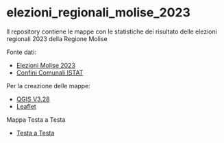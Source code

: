 # elezioni_regionali_molise_2023
Il repository contiene le mappe con le statistiche dei risultato delle elezioni regionali 2023 della Regione Molise 

Fonte dati:
* [Elezioni Molise 2023](https://elezioni2023.regione.molise.it/)
* [Confini Comunali ISTAT](https://www.istat.it/it/archivio/222527)

Per la creazione delle mappe:
* [QGIS V3.28](http://qgis.com/)
* [Leaflet](https://leafletjs.com/) 



Mappa Testa a Testa

* [Testa a Testa](http://ludovico85.github.io/appunti_leaflet/simple_marker)